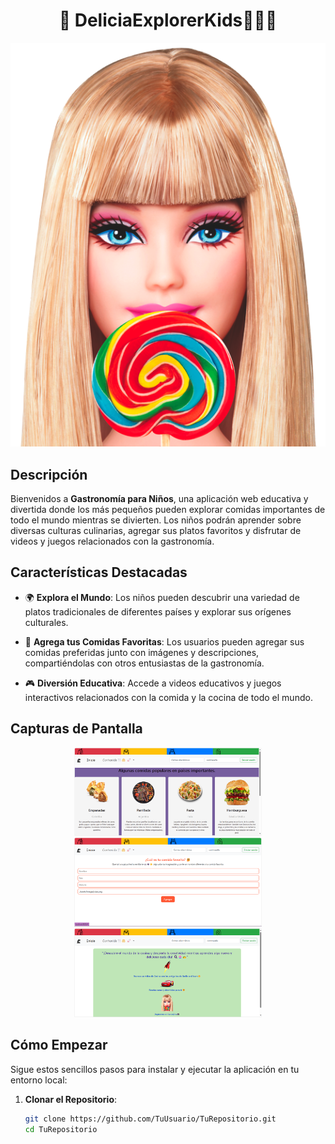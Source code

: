 <div align="center">
  <h1>🍔 DeliciaExplorerKids🍴👩‍🚀</h1>
  <img src="src/assets/image/barbie.png" alt="Gastronomía para Niños">
</div>

<!-- Descripción de alto nivel de tu proyecto -->
## Descripción

Bienvenidos a **Gastronomía para Niños**, una aplicación web educativa y divertida donde los más pequeños pueden explorar comidas importantes de todo el mundo mientras se divierten. Los niños podrán aprender sobre diversas culturas culinarias, agregar sus platos favoritos y disfrutar de videos y juegos relacionados con la gastronomía.

<!-- Ejemplo de características -->
## Características Destacadas

- 🌍 **Explora el Mundo**: Los niños pueden descubrir una variedad de platos tradicionales de diferentes países y explorar sus orígenes culturales.

- 🍕 **Agrega tus Comidas Favoritas**: Los usuarios pueden agregar sus comidas preferidas junto con imágenes y descripciones, compartiéndolas con otros entusiastas de la gastronomía.

- 🎮 **Diversión Educativa**: Accede a videos educativos y juegos interactivos relacionados con la comida y la cocina de todo el mundo.

<!-- Capturas de pantalla para ilustrar -->
## Capturas de Pantalla

<div align="center">
  <img src="src/assets/image/home1.png" alt="Captura de Pantalla 1" width="300">
  <img src="src/assets/image/home2.png" alt="Captura de Pantalla 2" width="300">
  <img src="src/assets/image/home3.png" alt="Captura de Pantalla 3" width="300">
</div>

<!-- Cómo instalar y ejecutar tu proyecto -->
## Cómo Empezar

Sigue estos sencillos pasos para instalar y ejecutar la aplicación en tu entorno local:

1. **Clonar el Repositorio**:

   ```bash
   git clone https://github.com/TuUsuario/TuRepositorio.git
   cd TuRepositorio
